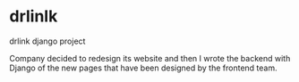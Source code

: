 # drlinlk
drlink django project

Company decided to redesign its website and then I wrote the backend with Django of the new pages that have been designed by the frontend team.
